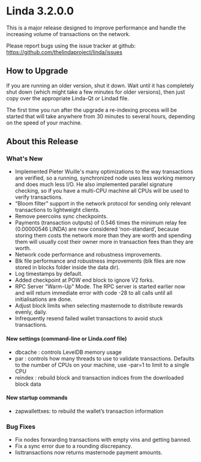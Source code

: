 # Linda 3.2.0.0

This is a major release designed to improve performance and handle the increasing volume of transactions on the network.

Please report bugs using the issue tracker at github: https://github.com/thelindaproject/linda/issues

## How to Upgrade
If you are running an older version, shut it down. Wait until it has completely shut down (which might take a few minutes for older versions), then just copy over the appropriate Linda-Qt or Lindad file.

The first time you run after the upgrade a re-indexing process will be started that will take anywhere from 30 minutes to several hours, depending on the speed of your machine.

## About this Release

### What's New
- Implemented Pieter Wuille's many optimizations to the way transactions are verified, so a running, synchronized node uses less working memory and does much less I/O. He also implemented parallel signature checking, so if you have a multi-CPU machine all CPUs will be used to verify transactions. 
- “Bloom filter” support in the network protocol for sending only relevant transactions to lightweight clients.
- Remove peercoins sync checkpoints.
- Payments (transaction outputs) of 0.546 times the minimum relay fee (0.00000546 LINDA) are now considered ‘non-standard’, because storing them costs the network more than they are worth and spending them will usually cost their owner more in transaction fees than they are worth.
- Network code performance and robustness improvements.
- Blk file performance and robustness improvements (blk files are now stored in blocks folder inside the data dir).
- Log timestamps by default.
- Added checkpoint at POW end block to ignore V2 forks.
- RPC Server "Warm-Up" Mode. The RPC server is started earlier now and will return immediate error with code -28 to all calls until all initialisations are done.
- Adjust block limits when selecting masternode to distribute rewards evenly, daily.
- Infrequently resend failed wallet transactions to avoid stuck transactions.

#### New settings (command-line or Linda.conf file)
- dbcache : controls LevelDB memory usage
- par : controls how many threads to use to validate transactions. Defaults to the number of CPUs on your machine, use -par=1 to limit to a single CPU
- reindex : rebuild block and transaction indices from the downloaded block data

#### New startup commands
- zapwallettxes: to rebuild the wallet’s transaction information

### Bug Fixes
- Fix nodes forwarding transactions with empty vins and getting banned.
- Fix a sync error due to a rounding discrepancy.
- listtransactions now returns masternode payment amounts.
